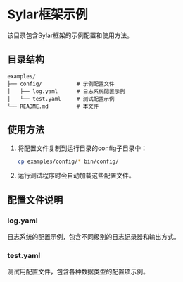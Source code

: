 # Sylar框架示例

该目录包含Sylar框架的示例配置和使用方法。

## 目录结构

```
examples/
├── config/           # 示例配置文件
│   ├── log.yaml      # 日志系统配置示例
│   └── test.yaml     # 测试配置示例
└── README.md         # 本文件
```

## 使用方法

1. 将配置文件复制到运行目录的config子目录中：
   ```bash
   cp examples/config/* bin/config/
   ```

2. 运行测试程序时会自动加载这些配置文件。

## 配置文件说明

### log.yaml
日志系统的配置示例，包含不同级别的日志记录器和输出方式。

### test.yaml
测试用配置文件，包含各种数据类型的配置项示例。